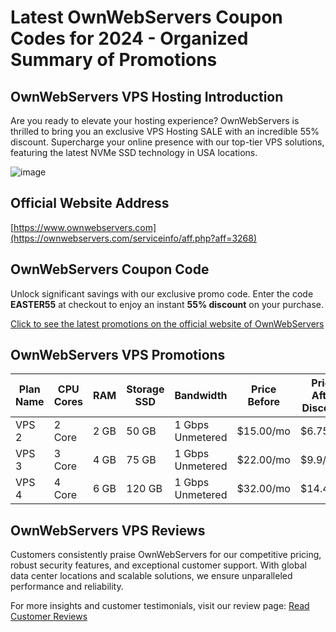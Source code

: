 # Latest OwnWebServers Coupon Codes for 2024 - Organized Summary of Promotions

## OwnWebServers VPS Hosting Introduction
Are you ready to elevate your hosting experience? OwnWebServers is thrilled to bring you an exclusive VPS Hosting SALE with an incredible 55% discount. Supercharge your online presence with our top-tier VPS solutions, featuring the latest NVMe SSD technology in USA locations.

![image](https://github.com/xcprince53/OwnWebServers/assets/167680918/a472d99c-e63c-4c62-bf40-0921ec42ca3f)

## Official Website Address
[https://www.ownwebservers.com](https://ownwebservers.com/serviceinfo/aff.php?aff=3268)

## OwnWebServers Coupon Code
Unlock significant savings with our exclusive promo code. Enter the code **EASTER55** at checkout to enjoy an instant **55% discount** on your purchase. 

[Click to see the latest promotions on the official website of OwnWebServers](https://ownwebservers.com/serviceinfo/aff.php?aff=3268)

## OwnWebServers VPS Promotions

| Plan Name | CPU Cores | RAM | Storage SSD | Bandwidth       | Price Before | Price After Discount | Coupon Code | Order Link                                          |
|-----------|-----------|-----|-------------|-----------------|--------------|----------------------|-------------|-----------------------------------------------------|
| VPS 2     | 2 Core    | 2 GB| 50 GB       | 1 Gbps Unmetered| $15.00/mo    | $6.75/mo             | EASTER55    | [Buy Now](https://ownwebservers.com/serviceinfo/aff.php?aff=3268&pid=31) |
| VPS 3     | 3 Core    | 4 GB| 75 GB       | 1 Gbps Unmetered| $22.00/mo    | $9.9/mo              | EASTER55    | [Buy Now](https://ownwebservers.com/serviceinfo/aff.php?aff=3268&pid=32) |
| VPS 4     | 4 Core    | 6 GB| 120 GB      | 1 Gbps Unmetered| $32.00/mo    | $14.4/mo             | EASTER55    | [Buy Now](https://ownwebservers.com/serviceinfo/aff.php?aff=3268&pid=33) |

## OwnWebServers VPS Reviews
Customers consistently praise OwnWebServers for our competitive pricing, robust security features, and exceptional customer support. With global data center locations and scalable solutions, we ensure unparalleled performance and reliability. 

For more insights and customer testimonials, visit our review page: [Read Customer Reviews](https://ownwebservers.com/serviceinfo/aff.php?aff=3268)
